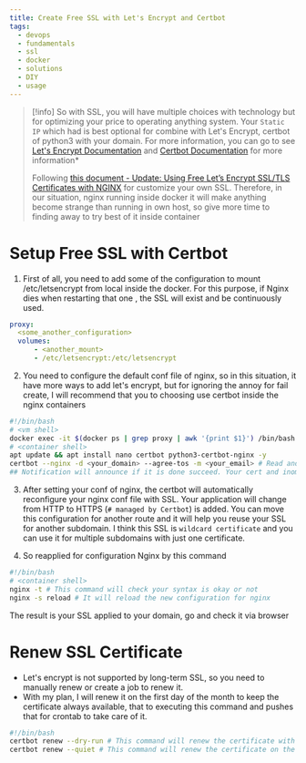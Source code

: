 ```yaml
---
title: Create Free SSL with Let's Encrypt and Certbot
tags:
  - devops
  - fundamentals
  - ssl
  - docker
  - solutions
  - DIY
  - usage
---
```

>[!info]
>So with SSL, you will have multiple choices with technology but for optimizing your price to operating anything system. Your `Static IP` which had is best optional for combine with Let's Encrypt, certbot of python3 with your domain. For more information, you can go to see [Let's Encrypt Documentation](https://letsencrypt.org/docs/) and [Certbot Documentation](https://certbot.eff.org/) for more information*
>
>Following [this document - Update: Using Free Let’s Encrypt SSL/TLS Certificates with NGINX](https://www.nginx.com/blog/using-free-ssltls-certificates-from-lets-encrypt-with-nginx/) for customize your own SSL. Therefore, in our situation, nginx running inside docker it will make anything become strange than running in own host, so give more time to finding away to try best of it inside container

# Setup Free SSL with Certbot

1. First of all, you need to add some of the configuration to mount /etc/letsencrypt from local inside the docker. For this purpose, if Nginx dies when restarting that one , the SSL will exist and be continuously used.

```yaml title="docker-compose.yaml"
proxy:
  <some_another_configuration>
  volumes:
      - <another_mount>
      - /etc/letsencrypt:/etc/letsencrypt
```

2. You need to configure the default conf file of nginx, so in this situation, it have more ways to add let's encrypt, but for ignoring the annoy for fail create, I will recommend that you to choosing use certbot inside the nginx containers

```bash
#!/bin/bash
# <vm shell> 
docker exec -it $(docker ps | grep proxy | awk '{print $1}') /bin/bash
# <container shell> 
apt update && apt install nano certbot python3-certbot-nginx -y
certbot --nginx -d <your_domain> --agree-tos -m <your_email> # Read and deny the pop up appear
## Notification will announce if it is done succeed. Your cert and inomation of register is created inside the folder /etc/letsencrypt/*fr
```

3. After setting your conf of nginx, the certbot will automatically reconfigure your nginx conf file with SSL. Your application will change from HTTP to HTTPS (`# managed by Certbot`) is added. You can move this configuration for another route and it will help you reuse your SSL for another subdomain. I think this SSL is `wildcard certificate` and you can use it for multiple subdomains with just one certificate.

4. So reapplied for configuration Nginx by this command
   
```bash
#!/bin/bash
# <container shell> 
nginx -t # This command will check your syntax is okay or not
nginx -s reload # It will reload the new configuration for nginx
```

The result is your SSL applied to your domain, go and check it via browser
# Renew SSL Certificate

- Let's encrypt is not supported by long-term SSL, so you need to manually renew or create a job to renew it.
- With my plan, I will renew it on the first day of the month to keep the certificate always available, that to executing this command and pushes that for crontab to take care of it.

```bash
#!/bin/bash
certbot renew --dry-run # This command will renew the certificate with detailed information
certbot renew --quiet # This command will renew the certificate on the background thread
```